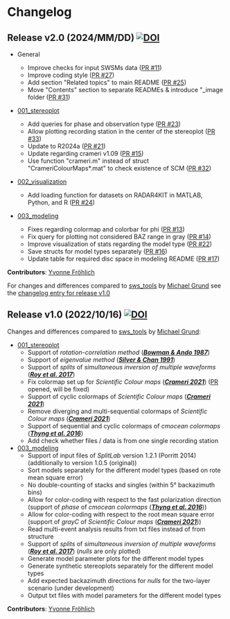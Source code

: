 # Changelog

## Release v2.0 (2024/MM/DD) [![DOI](https://zenodo.org/badge/DOI/10.5281/zenodo.13799086.svg)](https://doi.org/10.5281/zenodo.13799086)

- General
   - Improve checks for input SWSMs data ([PR #11](https://github.com/yvonnefroehlich/sws-visualization-and-modeling/pull/11))
   - Improve coding style ([PR #27](https://github.com/yvonnefroehlich/sws-visualization-and-modeling/pull/27))
   - Add section "Related topics" to main README ([PR #25](https://github.com/yvonnefroehlich/sws-visualization-and-modeling/pull/25))
   - Move "Contents" section to separate READMEs & introduce "_image folder ([PR #31](https://github.com/yvonnefroehlich/sws-visualization-and-modeling/pull/31))

- [001_stereoplot](https://github.com/yvonnefroehlich/sws-visualization-and-modeling/tree/main/001_stereoplot)
   - Add queries for phase and observation type ([PR #23](https://github.com/yvonnefroehlich/sws-visualization-and-modeling/pull/23))
   - Allow plotting recording station in the center of the stereoplot ([PR #33](https://github.com/yvonnefroehlich/sws-visualization-and-modeling/pull/33))
   - Update to R2024a ([PR #21](https://github.com/yvonnefroehlich/sws-visualization-and-modeling/pull/21))
   - Update regarding crameri v1.09 ([PR #15](https://github.com/yvonnefroehlich/sws-visualization-and-modeling/pull/15))
   - Use function "crameri.m" instead of struct "CrameriColourMaps*.mat" to check existence of SCM ([PR #32](https://github.com/yvonnefroehlich/sws-visualization-and-modeling/pull/32))

- [002_visualization](https://github.com/yvonnefroehlich/sws-visualization-and-modeling/tree/main/002_visualization)
   - Add loading function for datasets on RADAR4KIT in MATLAB, Python, and R ([PR #24](https://github.com/yvonnefroehlich/sws-visualization-and-modeling/pull/24))

- [003_modeling](https://github.com/yvonnefroehlich/sws-visualization-and-modeling/tree/main/003_modeling)
   - Fixes regarding colormap and colorbar for phi ([PR #13](https://github.com/yvonnefroehlich/sws-visualization-and-modeling/pull/13))
   - Fix query for plotting not considered BAZ range in gray ([PR #14](https://github.com/yvonnefroehlich/sws-visualization-and-modeling/pull/14))
   - Improve visualization of stats regarding the model type ([PR #22](https://github.com/yvonnefroehlich/sws-visualization-and-modeling/pull/22))
   - Save structs for model types separately ([PR #16](https://github.com/yvonnefroehlich/sws-visualization-and-modeling/pull/16))
   - Update table for required disc space in modeling README ([PR #17](https://github.com/yvonnefroehlich/sws-visualization-and-modeling/pull/17))



**Contributors**: [Yvonne Fröhlich](https://github.com/yvonnefroehlich)

For changes and differences compared to [sws_tools](https://github.com/michaelgrund/sws_tools) by [Michael Grund](https://github.com/michaelgrund) see
the [changelog entry for release v1.0](https://github.com/yvonnefroehlich/sws-visualization-and-modeling/blob/main/changelog.md#release-v10-20221016-)


## Release v1.0 (2022/10/16) [![DOI](https://zenodo.org/badge/DOI/10.5281/zenodo.7213157.svg)](https://doi.org/10.5281/zenodo.7213157)

Changes and differences compared to [sws_tools](https://github.com/michaelgrund/sws_tools) by [Michael Grund](https://github.com/michaelgrund):
- [001_stereoplot](https://github.com/yvonnefroehlich/sws-visualization-and-modeling/tree/main/001_stereoplot)
   - Support of _rotation-correlation method_ ([**_Bowman & Ando 1987_**](https://doi.org/10.1111/j.1365-246X.1987.tb01367.x.))
   - Support of _eigenvalue method_ ([**_Silver & Chan 1991_**](https://doi.org/10.1029/91JB00899))
   - Support of _splits_ of _simultaneous inversion of multiple waveforms_ ([**_Roy et al. 2017_**](https://doi.org/10.1029/91JB00899))
   - Fix colormap set up for _Scientific Colour maps_ ([**_Crameri 2021_**](https://doi.org/10.5281/zenodo.1243862)) ([PR](https://github.com/michaelgrund/sws_tools/pull/4) opened, will be fixed)
   - Support of cyclic colormaps of _Scientific Colour maps_ ([**_Crameri 2021_**](https://doi.org/10.5281/zenodo.1243862))
   - Remove diverging and multi-sequential colormaps of _Scientific Colour maps_ ([**_Crameri 2021_**](https://doi.org/10.5281/zenodo.1243862))
   - Support of sequential and cyclic colormaps of _cmocean colormaps_ ([**_Thyng et al. 2016_**](https://dx.doi.org/10.5670/oceanog.2016.66))
   - Add check whether files / data is from one single recording station
- [003_modeling](https://github.com/yvonnefroehlich/sws-visualization-and-modeling/tree/main/003_modeling)
   - Support of input files of _SplitLab_ version 1.2.1 (Porritt 2014) (additionally to version 1.0.5 (original))
   - Sort models separately for the different model types (based on rote mean square error)
   - No double-counting of stacks and singles (within 5° backazimuth bins)
   - Allow for color-coding with respect to the fast polarization direction (support of _phase_ of _cmocean colormaps_ ([**_Thyng et al. 2016_**](https://dx.doi.org/10.5670/oceanog.2016.66)))
   - Allow for color-coding with respect to the root mean square error (support of _grayC_ of _Scientific Colour maps_ ([**_Crameri 2021_**](https://doi.org/10.5281/zenodo.1243862)))
   - Read multi-event analysis results from txt files instead of from structure
   - Support of _splits_ of _simultaneous inversion of multiple waveforms_ ([**_Roy et al. 2017_**](https://doi.org/10.1029/91JB00899)) (_nulls_ are only plotted)
   - Generate model parameter plots for the different model types
   - Generate synthetic stereoplots separately for the different model types
   - Add expected backazimuth directions for _nulls_ for the two-layer scenario (under development)
   - Output txt files with model parameters for the different model types

**Contributors**: [Yvonne Fröhlich](https://github.com/yvonnefroehlich)
